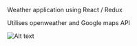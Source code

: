 Weather application using React / Redux

Utilises openweather and Google maps API

![Alt text](/screenshot/screenshot1.png?raw=true)
